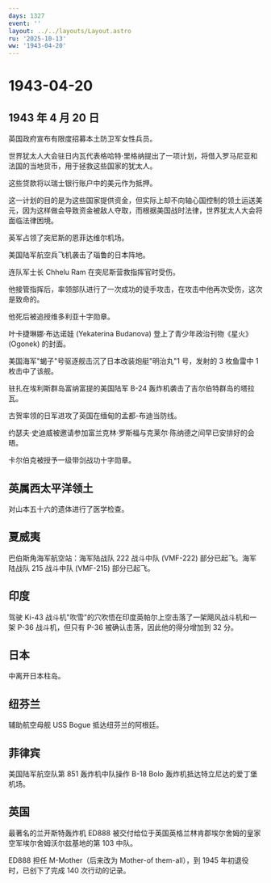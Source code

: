 ```yaml
---
days: 1327
event: ''
layout: ../../layouts/Layout.astro
ru: '2025-10-13'
ww: '1943-04-20'
---
```


# 1943-04-20

## 1943 年 4 月 20 日

英国政府宣布有限度招募本土防卫军女性兵员。

世界犹太人大会驻日内瓦代表格哈特·里格纳提出了一项计划，将借入罗马尼亚和法国的当地货币，用于拯救这些国家的犹太人。

这些贷款将以瑞士银行账户中的美元作为抵押。

这一计划的目的是为这些国家提供资金，但实际上却不向轴心国控制的领土运送美元，因为这样做会导致资金被敌人夺取，而根据美国战时法律，世界犹太人大会将面临法律困境。

英军占领了突尼斯的恩菲达维尔机场。

美国陆军航空兵飞机袭击了瑙鲁的日本阵地。

连队军士长 Chhelu Ram 在突尼斯营救指挥官时受伤。

他接管指挥后，率领部队进行了一次成功的徒手攻击，在攻击中他再次受伤，这次是致命的。

他死后被追授维多利亚十字勋章。

叶卡捷琳娜·布达诺娃 (Yekaterina Budanova) 登上了青少年政治刊物《星火》
(Ogonek) 的封面。

美国海军"蝎子"号驱逐舰击沉了日本改装炮艇"明治丸"1 号，发射的 3 枚鱼雷中
1 枚击中了该舰。

驻扎在埃利斯群岛富纳富提的美国陆军 B-24
轰炸机袭击了吉尔伯特群岛的塔拉瓦。

古贺率领的日军进攻了英国在缅甸的孟都-布迪当防线。

约瑟夫·史迪威被邀请参加富兰克林·罗斯福与克莱尔·陈纳德之间早已安排好的会晤。

卡尔伯克被授予一级带剑战功十字勋章。

## 英属西太平洋领土

对山本五十六的遗体进行了医学检查。

## 夏威夷

巴伯斯角海军航空站：海军陆战队 222 战斗中队 (VMF-222)
部分已起飞。海军陆战队 215 战斗中队 (VMF-215) 部分已起飞。

## 印度

驾驶 Ki-43
战斗机"吹雪"的穴吹悟在印度英帕尔上空击落了一架飓风战斗机和一架 P-36
战斗机，但只有 P-36 被确认击落，因此他的得分增加到 32 分。

## 日本

中离开日本柱岛。

## 纽芬兰

辅助航空母舰 USS Bogue 抵达纽芬兰的阿根廷。

## 菲律宾

美国陆军航空队第 851 轰炸机中队操作 B-18 Bolo
轰炸机抵达特立尼达的爱丁堡机场。

## 英国

最著名的兰开斯特轰炸机 ED888
被交付给位于英国英格兰林肯郡埃尔舍姆的皇家空军埃尔舍姆沃尔兹基地的第 103
中队。

ED888 担任 M-Mother（后来改为 Mother-of them-all），到 1945
年初退役时，已创下了完成 140 次行动的记录。